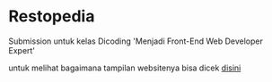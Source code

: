 # Restopedia
Submission untuk kelas Dicoding 'Menjadi Front-End Web Developer Expert'

untuk melihat bagaimana tampilan websitenya bisa dicek [disini](restopedia.vercel.app)
